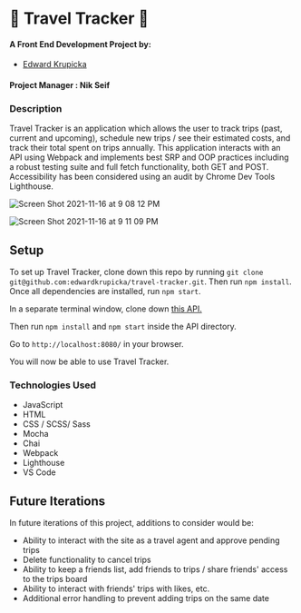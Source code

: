 # 🚀 Travel Tracker 🚀

#### A Front End Development Project by:
- [Edward Krupicka](https://github.com/edwardkrupicka)

#### Project Manager : Nik Seif

### Description
Travel Tracker is an application which allows the user to track trips (past, current and upcoming), schedule new trips / see their estimated costs, and track their total spent on trips annually. This application interacts with an API using Webpack and implements best SRP and OOP practices including a robust testing suite and full fetch functionality, both GET and POST. Accessibility has been considered using an audit by Chrome Dev Tools Lighthouse. 

![Screen Shot 2021-11-16 at 9 08 12 PM](https://im3.ezgif.com/tmp/ezgif-3-a6022277e14b.gif)

![Screen Shot 2021-11-16 at 9 11 09 PM](https://im3.ezgif.com/tmp/ezgif-3-dec16f518d82.gif)

## Setup

To set up Travel Tracker, clone down this repo by running `git clone git@github.com:edwardkrupicka/travel-tracker.git`. Then run `npm install`. Once all dependencies are installed, run `npm start`. 

In a separate terminal window, clone down [this API.](https://github.com/turingschool-examples/travel-tracker-api)

Then run `npm install` and `npm start` inside the API directory. 

Go to `http://localhost:8080/` in your browser. 

You will now be able to use Travel Tracker. 


### Technologies Used

- JavaScript
- HTML
- CSS / SCSS/ Sass
- Mocha
- Chai
- Webpack
- Lighthouse 
- VS Code

## Future Iterations

In future iterations of this project, additions to consider would be:

- Ability to interact with the site as a travel agent and approve pending trips
- Delete functionality to cancel trips
- Ability to keep a friends list, add friends to trips / share friends' access to the trips board
- Ability to interact with friends' trips with likes, etc.
- Additional error handling to prevent adding trips on the same date 
